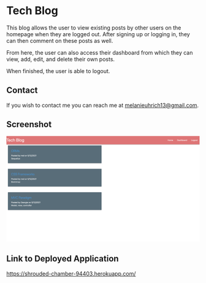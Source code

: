 # Tech Blog

This blog allows the user to view existing posts by other users on the homepage when they are logged out. After signing up or logging in, they can then comment on these posts as well. 

From here, the user can also access their dashboard from which they can view, add, edit, and delete their own posts. 

When finished, the user is able to logout. 

## Contact 

If you wish to contact me you can reach me at melanieuhrich13@gmail.com.

## Screenshot

![screenshot](./Assets/screenshot.png)

## Link to Deployed Application

https://shrouded-chamber-94403.herokuapp.com/
